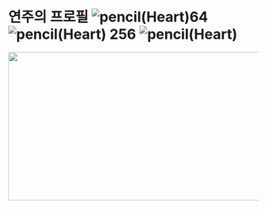 # 연주의 프로필 ![pencil(Heart)64](https://github.com/user-attachments/assets/642d2753-f0a5-44e0-bc39-4fa6778260f7) ![pencil(Heart) 256](https://github.com/user-attachments/assets/be0d7983-dfe0-4c12-97a5-7c0946905bd6) ![pencil(Heart)](https://github.com/user-attachments/assets/6c24da5c-8839-4550-af04-dca732e76cae)



<a href="https://github.com/devxb/gitanimals">
  <img
    src="https://render.gitanimals.org/farms/yeonju0312"
    width="600"
    height="300"
  />
</a>
